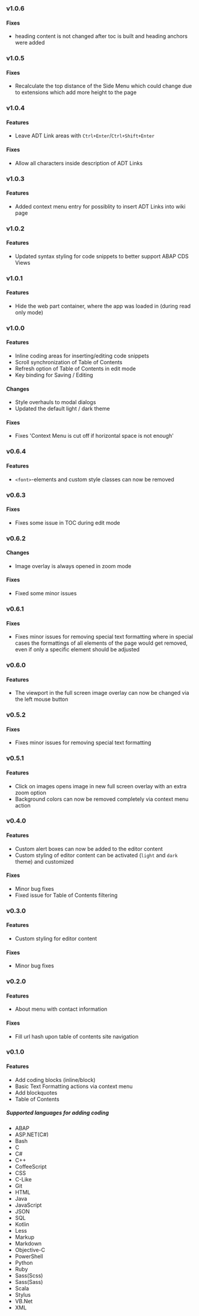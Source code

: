 ### v1.0.6

#### Fixes

- heading content is not changed after toc is built and heading anchors were added

### v1.0.5

#### Fixes

- Recalculate the top distance of the Side Menu which could change due to extensions which
add more height to the page

### v1.0.4

#### Features

- Leave ADT Link areas with `Ctrl+Enter`/`Ctrl+Shift+Enter`

#### Fixes

- Allow all characters inside description of ADT Links

### v1.0.3

#### Features

- Added context menu entry for possiblity to insert ADT Links into wiki page

### v1.0.2

#### Features

- Updated syntax styling for code snippets to better support ABAP CDS Views

### v1.0.1

#### Features

- Hide the web part container, where the app was loaded in (during read only mode)

### v1.0.0

#### Features

- Inline coding areas for inserting/editing code snippets
- Scroll synchronization of Table of Contents
- Refresh option of Table of Contents in edit mode
- Key binding for Saving / Editing 

#### Changes

- Style overhauls to modal dialogs
- Updated the default light / dark theme

#### Fixes

- Fixes 'Context Menu is cut off if horizontal space is not enough' 

### v0.6.4

#### Features

- `<font>`-elements and custom style classes can now be removed

### v0.6.3

#### Fixes

- Fixes some issue in TOC during edit mode

### v0.6.2

#### Changes

- Image overlay is always opened in zoom mode

#### Fixes

- Fixed some minor issues

### v0.6.1

#### Fixes
- Fixes minor issues for removing special text formatting where in special cases the formattings of all elements of the
page would get removed, even if only a specific element should be adjusted

### v0.6.0

#### Features
- The viewport in the full screen image overlay can now be changed via the left mouse button

### v0.5.2

#### Fixes
- Fixes minor issues for removing special text formatting

### v0.5.1

#### Features
- Click on images opens image in new full screen overlay with an extra zoom option
- Background colors can now be removed completely via context menu action 

### v0.4.0

#### Features
- Custom alert boxes can now be added to the editor content
- Custom styling of editor content can be activated (`light` and `dark` theme) and customized

#### Fixes
- Minor bug fixes
- Fixed issue for Table of Contents filtering

### v0.3.0

#### Features
- Custom styling for editor content

#### Fixes
- Minor bug fixes

### v0.2.0

#### Features
- About menu with contact information

#### Fixes
- Fill url hash upon table of contents site navigation

### v0.1.0

#### Features

- Add coding blocks (inline/block)
- Basic Text Formatting actions via context menu
- Add blockquotes
- Table of Contents

##### Supported languages for adding coding
- ABAP
- ASP.NET(C#)
- Bash
- C
- C#
- C++
- CoffeeScript
- CSS
- C-Like
- Git
- HTML
- Java
- JavaScript
- JSON
- SQL
- Kotlin
- Less
- Markup
- Markdown
- Objective-C
- PowerShell
- Python
- Ruby
- Sass(Scss)
- Sass(Sass)
- Scala
- Stylus
- VB.Net
- XML
